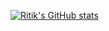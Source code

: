 [![Ritik's GitHub stats](https://github-readme-stats.vercel.app/api?username=ritikBhandari&count_private=true&show_icons=true)](https://github.com/ritikBhandari/github-readme-stats)
